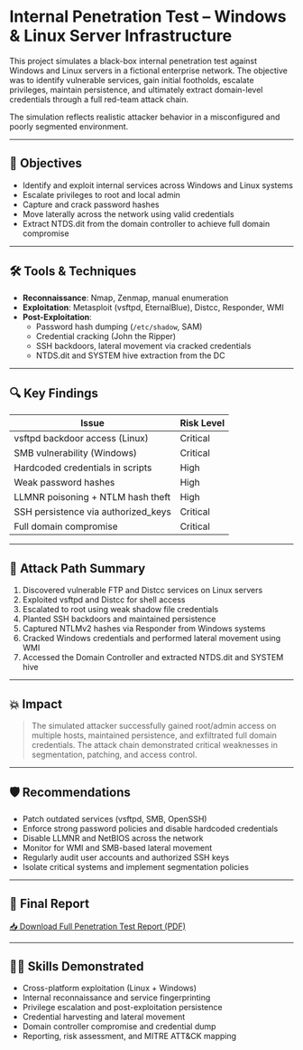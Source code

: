 # Internal Penetration Test – Windows & Linux Server Infrastructure

This project simulates a black-box internal penetration test against Windows and Linux servers in a fictional enterprise network. The objective was to identify vulnerable services, gain initial footholds, escalate privileges, maintain persistence, and ultimately extract domain-level credentials through a full red-team attack chain.

The simulation reflects realistic attacker behavior in a misconfigured and poorly segmented environment.

---

## 🎯 Objectives

- Identify and exploit internal services across Windows and Linux systems  
- Escalate privileges to root and local admin  
- Capture and crack password hashes  
- Move laterally across the network using valid credentials  
- Extract NTDS.dit from the domain controller to achieve full domain compromise

---

## 🛠 Tools & Techniques

- **Reconnaissance**: Nmap, Zenmap, manual enumeration  
- **Exploitation**: Metasploit (vsftpd, EternalBlue), Distcc, Responder, WMI  
- **Post-Exploitation**:  
  - Password hash dumping (`/etc/shadow`, SAM)  
  - Credential cracking (John the Ripper)  
  - SSH backdoors, lateral movement via cracked credentials  
  - NTDS.dit and SYSTEM hive extraction from the DC

---

## 🔍 Key Findings

| Issue                               | Risk Level |
|------------------------------------|------------|
| vsftpd backdoor access (Linux)     | Critical   |
| SMB vulnerability (Windows)        | Critical   |
| Hardcoded credentials in scripts   | High       |
| Weak password hashes               | High       |
| LLMNR poisoning + NTLM hash theft  | High       |
| SSH persistence via authorized_keys| Critical   |
| Full domain compromise             | Critical   |

---

## 🧩 Attack Path Summary

1. Discovered vulnerable FTP and Distcc services on Linux servers  
2. Exploited vsftpd and Distcc for shell access  
3. Escalated to root using weak shadow file credentials  
4. Planted SSH backdoors and maintained persistence  
5. Captured NTLMv2 hashes via Responder from Windows systems  
6. Cracked Windows credentials and performed lateral movement using WMI  
7. Accessed the Domain Controller and extracted NTDS.dit and SYSTEM hive

---

## 💥 Impact

> The simulated attacker successfully gained root/admin access on multiple hosts, maintained persistence, and exfiltrated full domain credentials. The attack chain demonstrated critical weaknesses in segmentation, patching, and access control.

---

## 🛡️ Recommendations

- Patch outdated services (vsftpd, SMB, OpenSSH)  
- Enforce strong password policies and disable hardcoded credentials  
- Disable LLMNR and NetBIOS across the network  
- Monitor for WMI and SMB-based lateral movement  
- Regularly audit user accounts and authorized SSH keys  
- Isolate critical systems and implement segmentation policies

---

## 📄 Final Report

[📥 Download Full Penetration Test Report (PDF)](./Pentest_Report.pdf)

---

## 👩‍💻 Skills Demonstrated

- Cross-platform exploitation (Linux + Windows)  
- Internal reconnaissance and service fingerprinting  
- Privilege escalation and post-exploitation persistence  
- Credential harvesting and lateral movement  
- Domain controller compromise and credential dump  
- Reporting, risk assessment, and MITRE ATT&CK mapping


